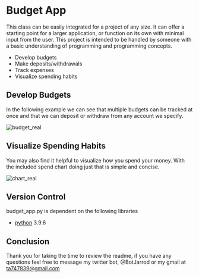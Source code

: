 # Budget App

This class can be easily integrated for a project of any size. It can offer a starting point for a larger application, or function on its own with minimal input from the user. This project is intended to be handled by someone with a basic understanding of programming and programming concepts.

- Develop budgets
- Make deposits/withdrawals
- Track expenses
- Visualize spending habits

## Develop Budgets

In the following example we can see that multiple budgets can be tracked at once and that we can deposit or withdraw from any account we specify.

![budget_real](https://user-images.githubusercontent.com/87616660/129585089-bfb92ea4-395e-400e-9f4b-e3bec6454fcc.png)

## Visualize Spending Habits

You may also find it helpful to visualize how you spend your money. With the included spend chart doing just that is simple and concise.

![chart_real](https://user-images.githubusercontent.com/87616660/129585028-b951118a-9d0a-4abc-a401-d039d0e66e2f.png)

## Version Control
budget_app.py is dependent on the following libraries

- [python](https://docs.python.org/3/) 3.9.6 

## Conclusion
Thank you for taking the time to review the readme, if you have any questions feel free to message my twitter bot, @BotJarrod or my gmail at ta747839@gmail.com
